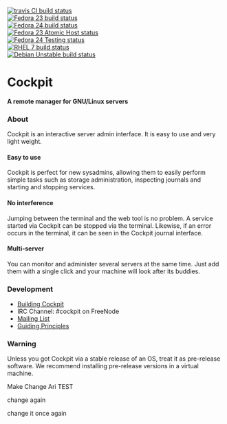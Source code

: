 [![travis CI build status](https://travis-ci.org/cockpit-project/cockpit.svg?branch=master)](https://travis-ci.org/cockpit-project/cockpit) <br />
[![Fedora 23 build status](https://fedorapeople.org/groups/cockpit/status/fedora-23.svg)](https://fedorapeople.org/groups/cockpit/status/fedora-23.html) <br />
[![Fedora 24 build status](https://fedorapeople.org/groups/cockpit/status/fedora-24.svg)](https://fedorapeople.org/groups/cockpit/status/fedora-24.html) <br />
[![Fedora 23 Atomic Host status](https://fedorapeople.org/groups/cockpit/status/fedora-atomic.svg)](https://fedorapeople.org/groups/cockpit/status/fedora-atomic.html) <br />
[![Fedora 24 Testing status](https://fedorapeople.org/groups/cockpit/status/fedora-testing.svg)](https://fedorapeople.org/groups/cockpit/status/fedora-testing.html) <br />
[![RHEL 7 build status](https://fedorapeople.org/groups/cockpit/status/rhel-7.svg)](https://fedorapeople.org/groups/cockpit/status/rhel-7.html) <br />
[![Debian Unstable build status](https://fedorapeople.org/groups/cockpit/status/debian-unstable.svg)](https://fedorapeople.org/groups/cockpit/status/debian-unstable.html)

# Cockpit
**A remote manager for GNU/Linux servers**

### About
Cockpit is an interactive server admin interface. It is easy to use and very light weight.

#### Easy to use
Cockpit is perfect for new sysadmins, allowing them to easily perform simple tasks such as storage administration, inspecting journals and starting and stopping services.

#### No interference
Jumping between the terminal and the web tool is no problem. A service started via Cockpit can be stopped via the terminal. Likewise, if an error occurs in the terminal, it can be seen in the Cockpit journal interface.

#### Multi-server
You can monitor and administer several servers at the same time. Just add them with a single click and your machine will look after its buddies.

### Development

 * [Building Cockpit](HACKING.md)
 * IRC Channel: #cockpit on FreeNode
 * [Mailing List](https://lists.fedorahosted.org/pipermail/cockpit-devel/)
 * [Guiding Principles](http://stef.thewalter.net/ideals-of-cockpit.html)

### Warning
Unless you got Cockpit via a stable release of an OS, treat it as pre-release
software. We recommend installing pre-release versions in a virtual machine.

Make Change Ari TEST

change again

change it once again